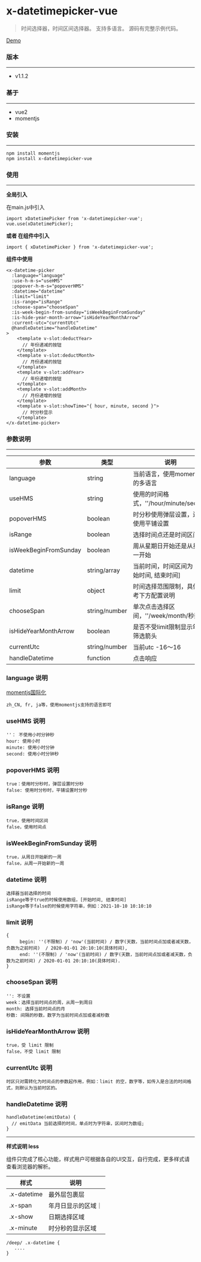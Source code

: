 # x-datetimepicker-vue

> 时间选择器，时间区间选择器。
> 支持多语言。
> 源码有完整示例代码。

[Demo](https://mikexia930.github.io/xDatetimePicker/)

### 版本
***
* v1.1.2

### 基于
***
* vue2
* momentjs

### 安装
***
````
npm install momentjs
npm install x-datetimepicker-vue
````

### 使用
***
**全局引入**

在main.js中引入
````
import xDatetimePicker from 'x-datetimepicker-vue';
vue.use(xDatetimePicker);
````
**或者 在组件中引入**
```
import { xDatetimePicker } from 'x-datetimepicker-vue';
```

**组件中使用**
````
<x-datetime-picker
  :language="language"
  :use-h-m-s="useHMS"
  :popover-h-m-s="popoverHMS"
  :datetime="datetime"
  :limit="limit"
  :is-range="isRange"
  :choose-span="chooseSpan"
  :is-week-begin-from-sunday="isWeekBeginFromSunday"
  :is-hide-year-month-arrow="isHideYearMonthArrow"
  :current-utc="currentUtc"
  @handleDatetime="handleDatetime"
>
    <template v-slot:deductYear>
      // 年份递减的按钮
    </template>
    <template v-slot:deductMonth>
      // 月份递减的按钮
    </template>
    <template v-slot:addYear>
      // 年份递增的按钮
    </template>
    <template v-slot:addMonth>
      // 月份递增的按钮
    </template>
    <template v-slot:showTime="{ hour, minute, second }">
      // 时分秒显示
    </template>
</x-datetime-picker>
````

### 参数说明
***
| 参数 | 类型 | 说明 |
| ------ | ------ | ------ |
|language|string|当前语言，使用momentjs的多语言|
|useHMS| string | 使用的时间格式，''/hour/minute/second |
|popoverHMS|boolean|时分秒使用弹层设置，还是使用平铺设置|
|isRange|boolean|选择时间点还是时间区间|
|isWeekBeginFromSunday|boolean|周从星期日开始还是从星期一开始|
|datetime|string/array|当前时间，时间区间为 [ 开始时间, 结束时间]|
|limit|object|时间选择范围限制，具体参考下方配置说明|
|chooseSpan|string/number|单次点击选择区间，''/week/month/秒数|
|isHideYearMonthArrow|boolean|是否不受limit限制显示年月筛选箭头|
|currentUtc|string/number|当前utc -16～16|
|handleDatetime|function|点击响应|

### language 说明
[momentjs国际化](https://momentjs.com/docs/#/i18n/)
```
zh_CN, fr, ja等，使用momentjs支持的语言即可
```

### useHMS 说明
```
''： 不使用小时分钟秒
hour: 使用小时
minute: 使用小时分钟
second: 使用小时分钟秒
```

### popoverHMS 说明
```
true：使用时分秒时，弹层设置时分秒
false: 使用时分秒时，平铺设置时分秒
```

### isRange 说明
```
true，使用时间区间
false，使用时间点
```

### isWeekBeginFromSunday 说明
```
true，从周日开始新的一周
false，从周一开始新的一周
```

### datetime 说明
```
选择器当前选择的时间
isRange等于true的时候使用数组，[开始时间, 结束时间]
isRange等于false的时候使用字符串，例如：2021-10-10 10:10:10
```

### limit 说明
```
{
     begin: ''(不限制) / 'now'(当前时间) / 数字(天数，当前时间点加或者减天数，负数为之前时间)  / 2020-01-01 20:10:10(具体时间),
     end: ''(不限制) / 'now'(当前时间) / 数字(天数，当前时间点加或者减天数，负数为之前时间) / 2020-01-01 20:10:10(具体时间).
}
```

### chooseSpan 说明
```
'': 不设置
week：选择当前时间点的周，从周一到周日
month: 选择当前时间点的月
秒数: 间隔的秒数，数字为当前时间点加或者减秒数
```

### isHideYearMonthArrow 说明
```
true，受 limit 限制
false，不受 limit 限制
```

### currentUtc 说明
```
时区只对需转化为时间点的参数起作用，例如：limit 的空，数字等，如传入是合法的时间格式，则默认为当前时区的。
```

### handleDatetime 说明
```
handleDatetime(emitData) {
  // emitData 当前选择的时间，单点时为字符串，区间时为数组;
}
```

***
**样式说明 less**

组件只完成了核心功能，样式用户可根据各自的UI交互，自行完成，更多样式请查看浏览器的解析。

|样式|说明|
| ------ | ------ |
|.x-datetime|最外层包裹层|
|.x-span|年月日显示的区域｜
|.x-show|日期选择区域|
|.x-minute|时分秒的显示区域|

````
/deep/ .x-datetime {
   ....
}
````
